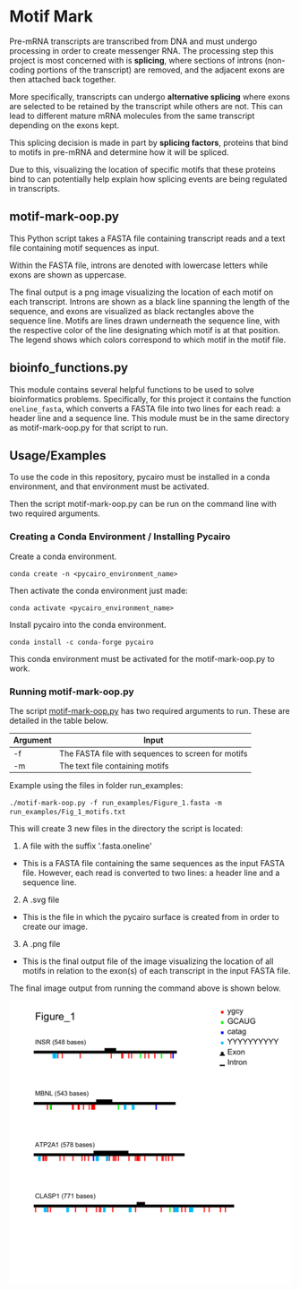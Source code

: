 
# Motif Mark

Pre-mRNA transcripts are transcribed from DNA and must undergo processing in order to create messenger RNA. The processing step this project is most concerned with is **splicing**, where sections of introns (non-coding portions of the transcript) are removed, and the adjacent exons are then attached back together. 

More specifically, transcripts can undergo **alternative splicing** where exons are selected to be retained by the transcript while others are not. This can lead to different mature mRNA molecules from the same transcript depending on the exons kept.

This splicing decision is made in part by **splicing factors**, proteins that bind to motifs in pre-mRNA and determine how it will be spliced.

Due to this, visualizing the location of specific motifs that these proteins bind to can potentially help explain how splicing events are being regulated in transcripts. 








## motif-mark-oop.py

This Python script takes a FASTA file containing transcript reads and a text file containing motif sequences as input. 

Within the FASTA file, introns are denoted with lowercase letters while exons are shown as uppercase. 

The final output is a png image visualizing the location of each motif on each transcript. Introns are shown as a black line spanning the length of the sequence, and exons are visualized as black rectangles above the sequence line. Motifs are lines drawn underneath the sequence line, with the respective color of the line designating which motif is at that position. The legend shows which colors correspond to which motif in the motif file. 
## bioinfo_functions.py

This module contains several helpful functions to be used to solve bioinformatics problems. Specifically, for this project it contains the function ```oneline_fasta```, which converts a FASTA file into two lines for each read: a header line and a sequence line. This module must be in the same directory as motif-mark-oop.py for that script to run. 
## Usage/Examples

To use the code in this repository, pycairo must be installed in a conda environment, and that environment must be activated. 

Then the script motif-mark-oop.py can be run on the command line with two required arguments.


### Creating a Conda Environment / Installing Pycairo

Create a conda environment.

```
conda create -n <pycairo_environment_name>
```

Then activate the conda environment just made:

```
conda activate <pycairo_environment_name>
```

Install pycairo into the conda environment.
```
conda install -c conda-forge pycairo
```

This conda environment must be activated for the motif-mark-oop.py to work. 


### Running motif-mark-oop.py

The script [motif-mark-oop.py](motif-mark-oop.py) has two required arguments to run. These are detailed in the table below.


| Argument | Input |
---------|--------
| -f | The FASTA file with sequences to screen for motifs |
| -m | The text file containing motifs |

Example using the files in folder run_examples: 

```
./motif-mark-oop.py -f run_examples/Figure_1.fasta -m run_examples/Fig_1_motifs.txt
```
This will create 3 new files in the directory the script is located:

1. A file with the suffix '.fasta.oneline'
* This is a FASTA file containing the same sequences as the input FASTA file. However, each read is converted to two lines: a header line and a sequence line. 

2. A .svg file
* This is the file in which the pycairo surface is created from in order to create our image.

3. A .png file
* This is the final output file of the image visualizing the location of all motifs in relation to the exon(s) of each transcript in the input FASTA file. 

The final image output from running the command above is shown below.

![image](run_examples/Figure_1.png)


